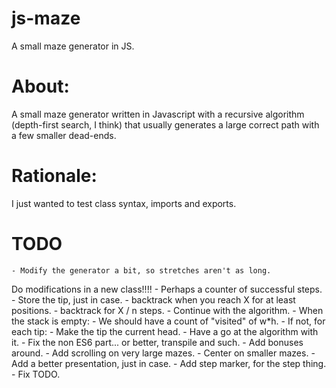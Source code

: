 js-maze
=======

A small maze generator in JS. 

# About:

A small maze generator written in Javascript with a recursive algorithm (depth-first search, I think) that usually generates a large correct path with a few smaller dead-ends.

# Rationale:

I just wanted to test class syntax, imports and exports.

# TODO

	- Modify the generator a bit, so stretches aren't as long.
Do modifications in a new class!!!!
		- Perhaps a counter of successful steps.
			- Store the tip, just in case.
			- backtrack when you reach X for at least positions.
			- backtrack for X / n steps.
			- Continue with the algorithm.
		- When the stack is empty:
			- We should have a count of "visited" of w*h.
			- If not, for each tip:
				- Make the tip the current head.
				- Have a go at the algorithm with it.
	- Fix the non ES6 part... or better, transpile and such.
	- Add bonuses around.
	- Add scrolling on very large mazes.
	- Center on smaller mazes.
	- Add a better presentation, just in case.
	- Add step marker, for the step thing.
	- Fix TODO.
